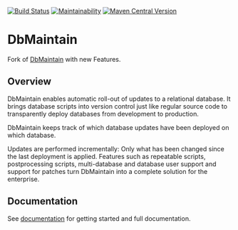 [![Build Status](https://travis-ci.org/DbMaintain/dbmaintain.svg?branch=master)](https://travis-ci.org/DbMaintain/dbmaintain)
[![Maintainability](https://api.codeclimate.com/v1/badges/b97161b004c5592178f0/maintainability)](https://codeclimate.com/github/DbMaintain/dbmaintain/maintainability)
[![Maven Central Version](https://img.shields.io/maven-central/v/org.dbmaintain/dbmaintain.svg)](http://search.maven.org/#search|gav|1|g:"org.dbmaintain"%20AND%20a:"dbmaintain")

DbMaintain
==========

Fork of [DbMaintain](http://www.dbmaintain.org/overview.html) with new Features.

Overview
-------------

DbMaintain enables automatic roll-out of updates to a relational database. It brings database scripts into version control just like regular source code to transparently deploy databases from development to production.

DbMaintain keeps track of which database updates have been deployed on which database.

Updates are performed incrementally: Only what has been changed since the last deployment is applied. Features such as repeatable scripts, postprocessing scripts, multi-database and database user support and support for patches turn DbMaintain into a complete solution for the enterprise.

Documentation
-------------
See [documentation](https://dbmaintain.github.io/docs/) for getting started and full documentation.